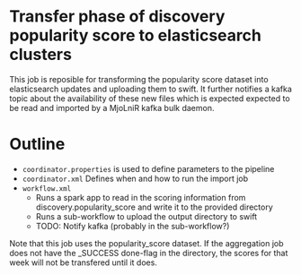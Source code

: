 # Transfer phase of discovery popularity score to elasticsearch clusters

This job is reposible for transforming the popularity score dataset into
elasticsearch updates and uploading them to swift. It further notifies 
a kafka topic about the availability of these new files which is expected
expected to be read and imported by a MjoLniR kafka bulk daemon.

# Outline

* ```coordinator.properties``` is used to define parameters to the pipeline
* ```coordinator.xml``` Defines when and how to run the import job
* ```workflow.xml```
  * Runs a spark app to read in the scoring information from 
    discovery.popularity_score and write it to the provided directory
  * Runs a sub-workflow to upload the output directory to swift
  * TODO: Notify kafka (probably in the sub-workflow?)

Note that this job uses the popularity_score dataset. If the aggregation job
does not have the _SUCCESS done-flag in the directory, the scores for that
week will not be transfered until it does.

